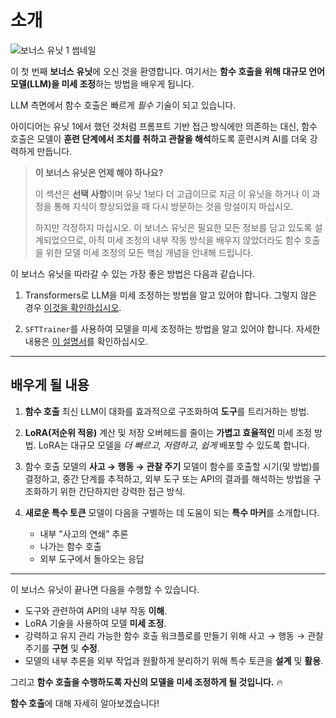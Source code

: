 # 소개

![보너스 유닛 1 썸네일](https://huggingface.co/datasets/agents-course/course-images/resolve/main/en/bonus-unit1/thumbnail.jpg)

이 첫 번째 **보너스 유닛**에 오신 것을 환영합니다. 여기서는 **함수 호출을 위해 대규모 언어 모델(LLM)을 미세 조정**하는 방법을 배우게 됩니다.

LLM 측면에서 함수 호출은 빠르게 *필수* 기술이 되고 있습니다.

아이디어는 유닛 1에서 했던 것처럼 프롬프트 기반 접근 방식에만 의존하는 대신, 함수 호출은 모델이 **훈련 단계에서 조치를 취하고 관찰을 해석**하도록 훈련시켜 AI를 더욱 강력하게 만듭니다.

> **이 보너스 유닛은 언제 해야 하나요?**
>
> 이 섹션은 **선택 사항**이며 유닛 1보다 더 고급이므로 지금 이 유닛을 하거나 이 과정을 통해 지식이 향상되었을 때 다시 방문하는 것을 망설이지 마십시오.
>
> 하지만 걱정하지 마십시오. 이 보너스 유닛은 필요한 모든 정보를 담고 있도록 설계되었으므로, 아직 미세 조정의 내부 작동 방식을 배우지 않았더라도 함수 호출을 위한 모델 미세 조정의 모든 핵심 개념을 안내해 드립니다.

이 보너스 유닛을 따라갈 수 있는 가장 좋은 방법은 다음과 같습니다.

1. Transformers로 LLM을 미세 조정하는 방법을 알고 있어야 합니다. 그렇지 않은 경우 [이것을 확인하십시오](https://huggingface.co/learn/nlp-course/chapter3/1?fw=pt).

2. `SFTTrainer`를 사용하여 모델을 미세 조정하는 방법을 알고 있어야 합니다. 자세한 내용은 [이 설명서](https://huggingface.co/learn/nlp-course/en/chapter11/1)를 확인하십시오.

---

## 배우게 될 내용

1. **함수 호출**
   최신 LLM이 대화를 효과적으로 구조화하여 **도구**를 트리거하는 방법.

2. **LoRA(저순위 적응)**
   계산 및 저장 오버헤드를 줄이는 **가볍고 효율적인** 미세 조정 방법. LoRA는 대규모 모델을 *더 빠르고, 저렴하고, 쉽게* 배포할 수 있도록 합니다.

3. 함수 호출 모델의 **사고 → 행동 → 관찰 주기**
   모델이 함수를 호출할 시기(및 방법)를 결정하고, 중간 단계를 추적하고, 외부 도구 또는 API의 결과를 해석하는 방법을 구조화하기 위한 간단하지만 강력한 접근 방식.

4. **새로운 특수 토큰**
   모델이 다음을 구별하는 데 도움이 되는 **특수 마커**를 소개합니다.
   - 내부 "사고의 연쇄" 추론
   - 나가는 함수 호출
   - 외부 도구에서 돌아오는 응답

---

이 보너스 유닛이 끝나면 다음을 수행할 수 있습니다.

- 도구와 관련하여 API의 내부 작동 **이해**.
- LoRA 기술을 사용하여 모델 **미세 조정**.
- 강력하고 유지 관리 가능한 함수 호출 워크플로를 만들기 위해 사고 → 행동 → 관찰 주기를 **구현** 및 **수정**.
- 모델의 내부 추론을 외부 작업과 원활하게 분리하기 위해 특수 토큰을 **설계** 및 **활용**.

그리고 **함수 호출을 수행하도록 자신의 모델을 미세 조정하게 될 것입니다.** 🔥

**함수 호출**에 대해 자세히 알아보겠습니다!